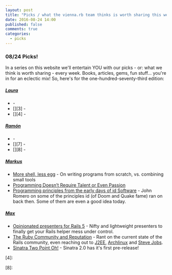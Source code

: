 ```yaml
---
layout: post
title: "Picks / what the vienna.rb team thinks is worth sharing this week"
date: 2016-08-24 14:00
published: false
comments: true
categories:
  - picks
---
```


### 08/24 Picks!

In a series on this website we'll entertain YOU with our picks - or: what we think is worth sharing - every week.
Books, articles, gems, fun stuff... you're in for an eclectic mix! So, here's for the one-hundred-seventy-third edition:


##### [Laura][1]
- [][2] -
- [][3] -
- [][4] -

##### [Ramón][5]
- [][6] -
- [][7] -
- [][8] -

##### [Markus][9]
- [More shell, less egg][10] - On writing programs from scratch, vs. combining small tools
- [Programming Doesn’t Require Talent or Even Passion][11]
- [Programming principles from the early days of id Software][12] - John Romero on some of the principles id (of Doom and Quake fame) ran on back then. Some of them are even a good idea today.

##### [Max][13]
- [Opinionated presenters for Rails 5][14] - Nifty and lightweight presenters to finally get your Rails helper mess under control.
- [The Ruby Community and Reputation][15] - Rant on the current state of the Rails community, even reaching out to [J2EE][j2ee], [Archlinux][arch] and [Steve Jobs][steve].
- [Sinatra Two Point Oh!][16] - Sinatra 2.0 has it's first pre-release!



[1]: http://www.twitter.com/alicetragedy
[2]:
[3]:
[4]:

[5]: https://twitter.com/senorhuidobro
[6]:
[7]:
[8]:

[9]: https://twitter.com/nuclearsquid
[10]: http://www.leancrew.com/all-this/2011/12/more-shell-less-egg/
[11]: http://feed.wordcorp.net/blog/post/programming-doesnt-require-talent-or-even-passion
[12]: http://www.gamasutra.com/view/news/279357/Programming_principles_from_the_early_days_of_id_Software.php

[13]: http://www.twitter.com/klappradla
[14]: https://github.com/endofunky/oprah
[15]: http://www.akitaonrails.com/2016/08/19/the-ruby-community-and-reputation
[16]: http://zzak.io/log/2016-08-22-sinatra-two-point-oh.html
[arch]: https://www.archlinux.org/
[j2ee]: https://en.wikipedia.org/wiki/Java_Platform,_Enterprise_Edition
[steve]: https://en.wikipedia.org/wiki/Steve_Jobs
